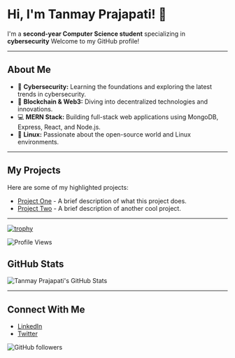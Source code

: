 # Hi, I'm Tanmay Prajapati! 👋

I'm a **second-year Computer Science student** specializing in **cybersecurity** Welcome to my GitHub profile!

---

## About Me

- 🔐 **Cybersecurity:** Learning the foundations and exploring the latest trends in cybersecurity.
- 🔗 **Blockchain & Web3:** Diving into decentralized technologies and innovations.
- 💻 **MERN Stack:** Building full-stack web applications using MongoDB, Express, React, and Node.js.
- 🐧 **Linux:** Passionate about the open-source world and Linux environments.

---

## My Projects

Here are some of my highlighted projects:
- [Project One](#) - A brief description of what this project does.
- [Project Two](#) - A brief description of another cool project.

---
[![trophy](https://github-profile-trophy.vercel.app/?username=TANMAYPRAJAPATI33&theme=onedark)](https://github.com/ryo-ma/github-profile-trophy)


![Profile Views](https://hits.seeyoufarm.com/api/count/incr/badge.svg?url=https://github.com/TANMAYPRAJAPATI33/&title=Profile%20Views)


## GitHub Stats

![Tanmay Prajapati's GitHub Stats](https://github-readme-stats.vercel.app/api?username=TANMAYPRAJAPATI33&show_icons=true&theme=radical)

---

## Connect With Me

- [LinkedIn](#)
- [Twitter](#)

![GitHub followers](https://img.shields.io/github/followers/TANMAYPRAJAPATI33?style=social)
